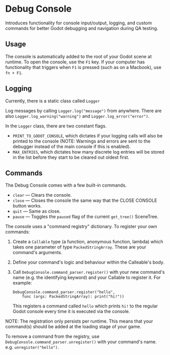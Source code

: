 # Debug Console

Introduces functionality for console input/output, logging, and custom commands for better Godot debugging and navigation during QA testing.

## Usage

The console is automatically added to the root of your Godot scene at runtime. To open the console, use the `F1` key. If your computer has functionality that triggers when `F1` is pressed (such as on a Macbook), use `fn + F1`.

## Logging

Currently, there is a static class called `Logger`

Log messages by calling `Logger.log("message")` from anywhere. There are also `Logger.log_warning("warning")` and `Logger.log_error("error")`.

In the `Logger` class, there are two constant flags.
- `PRINT_TO_GODOT_CONSOLE`, which dictates if your logging calls will also be printed to the console (NOTE: Warnings and errors are sent to the debugger instead of the main console if this is enabled).
- `MAX_ENTRIES`, which dictates how many discrete log entries will be stored in the list before they start to be cleared out oldest first.

## Commands

The Debug Console comes with a few built-in commands.

- `clear` — Clears the console.
- `close` — Closes the console the same way that the CLOSE CONSOLE button works.
- `quit` — Same as close.
- `pause` — Toggles the `paused` flag of the current `get_tree()` SceneTree.

The console uses a "command registry" dictionary. To register your own commands:

1. Create a `Callable` type (a function, anonymous function, lambda) which takes one parameter of type `PackedStringArray`. These are your command's arguments.
2. Define your command's logic and behaviour within the Calleable's body.
3. Call `DebugConsole.command_parser.register()` with your new command's name (e.g. the identifying keyword) and your Callable to register it. For example: 

	```
	DebugConsole.command_parser.register("hello", 
		func (args: PackedStringArray): print("hi!"))
	```
	This registers a command called `hello` which prints `hi!` to the regular Godot console every time it is executed via the console.

NOTE: The registration only persists per runtime. This means that your command(s) should be added at the loading stage of your game.

To remove a command from the registry, use `DebugConsole.command_parser.unregister()` with your command's name. e.g. `unregister("hello")`.
